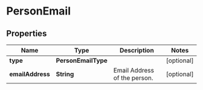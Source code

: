 

# PersonEmail


## Properties

| Name | Type | Description | Notes |
|------------ | ------------- | ------------- | -------------|
|**type** | **PersonEmailType** |  |  [optional] |
|**emailAddress** | **String** | Email Address of the person. |  [optional] |



